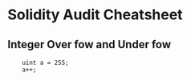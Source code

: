 # Solidity Audit Cheatsheet

## Integer Over fow and Under fow

```
    uint a = 255;
    a++;     
```
